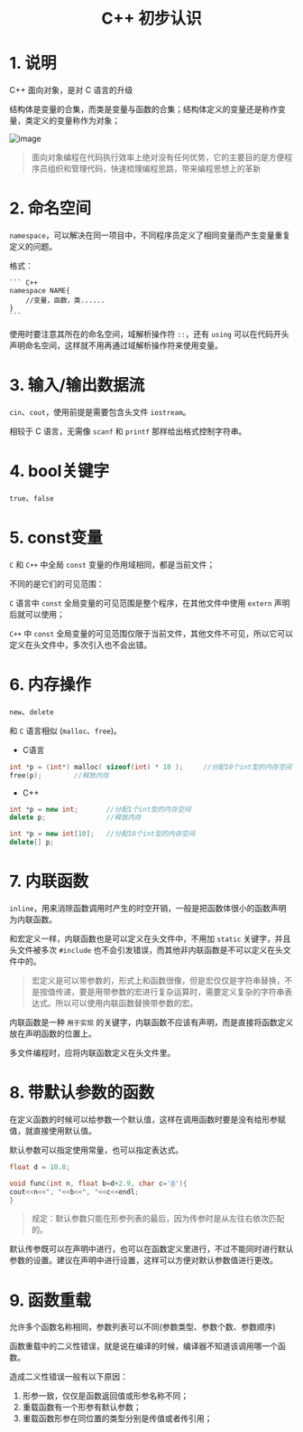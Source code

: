 # <center> C++ 初步认识

# 1. 说明

C++ 面向对象，是对 C 语言的升级

结构体是变量的合集，而类是变量与函数的合集；结构体定义的变量还是称作变量，类定义的变量称作为对象；

![image](https://user-images.githubusercontent.com/26021085/165055623-087a9c40-e809-483d-b41f-d15dfc24fac1.png)

> 面向对象编程在代码执行效率上绝对没有任何优势，它的主要目的是方便程序员组织和管理代码，快速梳理编程思路，带来编程思想上的革新

# 2. 命名空间

`namespace`，可以解决在同一项目中，不同程序员定义了相同变量而产生变量重复定义的问题。

格式：

    ``` C++
    namespace NAME{
        //变量，函数，类......
    }
    ```

使用时要注意其所在的命名空间，域解析操作符 `::`，还有 `using` 可以在代码开头声明命名空间，这样就不用再通过域解析操作符来使用变量。

# 3. 输入/输出数据流

`cin`、`cout`，使用前提是需要包含头文件 `iostream`。

相较于 C 语言，无需像 `scanf` 和 `printf` 那样给出格式控制字符串。

# 4. bool关键字

`true`、`false`

# 5. const变量

`C` 和 `C++` 中全局 `const` 变量的作用域相同，都是当前文件；

不同的是它们的可见范围：

`C` 语言中 `const` 全局变量的可见范围是整个程序，在其他文件中使用 `extern` 声明后就可以使用；

`C++` 中 `const` 全局变量的可见范围仅限于当前文件，其他文件不可见，所以它可以定义在头文件中，多次引入也不会出错。

# 6. 内存操作

`new`、`delete`

和 `C` 语言相似 (`malloc`、`free`)。

* C语言

``` C++
int *p = (int*) malloc( sizeof(int) * 10 );     //分配10个int型的内存空间
free(p);        //释放内存
```

* C++

``` C++
int *p = new int;       //分配1个int型的内存空间
delete p;               //释放内存
```

``` C++
int *p = new int[10];   //分配10个int型的内存空间
delete[] p;
```

# 7. 内联函数

`inline`，用来消除函数调用时产生的时空开销，一般是把函数体很小的函数声明为内联函数。

和宏定义一样，内联函数也是可以定义在头文件中，不用加 `static` 关键字，并且头文件被多次 `#include` 也不会引发错误，而其他非内联函数是不可以定义在头文件中的。

> 宏定义是可以带参数的，形式上和函数很像，但是宏仅仅是字符串替换，不是按值传递，要是用带参数的宏进行复杂运算时，需要定义复杂的字符串表达式。所以可以使用内联函数替换带参数的宏。

内联函数是一种 `用于实现` 的关键字，内联函数不应该有声明，而是直接将函数定义放在声明函数的位置上。

多文件编程时，应将内联函数定义在头文件里。

# 8. 带默认参数的函数

在定义函数的时候可以给参数一个默认值，这样在调用函数时要是没有给形参赋值，就直接使用默认值。

默认参数可以指定使用常量，也可以指定表达式。

``` C++
float d = 10.8;

void func(int n, float b=d+2.9, char c='@'){
cout<<n<<", "<<b<<", "<<c<<endl;
}
```

> 规定：默认参数只能在形参列表的最后，因为传参时是从左往右依次匹配的。

默认传参既可以在声明中进行，也可以在函数定义里进行，不过不能同时进行默认参数的设置。建议在声明中进行设置，这样可以方便对默认参数值进行更改。

# 9. 函数重载

允许多个函数名称相同，参数列表可以不同(参数类型、参数个数、参数顺序)

函数重载中的二义性错误，就是说在编译的时候，编译器不知道该调用哪一个函数。

造成二义性错误一般有以下原因：

  1. 形参一致，仅仅是函数返回值或形参名称不同；
  2. 重载函数有一个形参有默认参数；
  3. 重载函数形参在同位置的类型分别是传值或者传引用；

